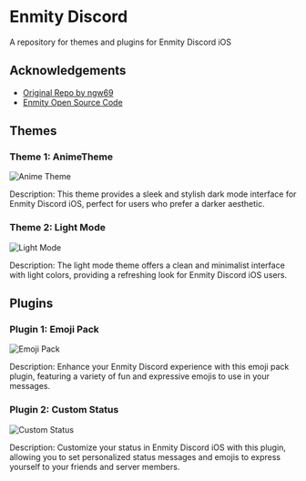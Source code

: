 # Enmity Discord

A repository for themes and plugins for Enmity Discord iOS

## Acknowledgements

- [Original Repo by ngw69](https://github.com/ngw69)
- [Enmity Open Source Code](https://github.com/enmity-mod/enmity)

## Themes

### Theme 1: AnimeTheme

![Anime Theme]([images/dark_mode.png](https://cdn.discordapp.com/attachments/1207873318561259550/1207873354036551770/IMG_0722.jpg?ex=65e13ab8&is=65cec5b8&hm=44b715b17d3ce5617329a98d124fb8371ab25ea0a2763ba739dcff1ec59b92a9&))

Description: This theme provides a sleek and stylish dark mode interface for Enmity Discord iOS, perfect for users who prefer a darker aesthetic.

### Theme 2: Light Mode

![Light Mode](images/light_mode.png)

Description: The light mode theme offers a clean and minimalist interface with light colors, providing a refreshing look for Enmity Discord iOS users.

## Plugins

### Plugin 1: Emoji Pack

![Emoji Pack](images/emoji_pack.png)

Description: Enhance your Enmity Discord experience with this emoji pack plugin, featuring a variety of fun and expressive emojis to use in your messages.

### Plugin 2: Custom Status

![Custom Status](images/custom_status.png)

Description: Customize your status in Enmity Discord iOS with this plugin, allowing you to set personalized status messages and emojis to express yourself to your friends and server members.
